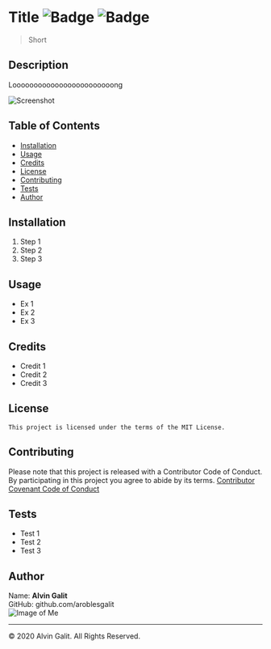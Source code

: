 
# Title   ![Badge](https://img.shields.io/npm/l/axios) ![Badge]( https://img.shields.io/npm/v/npm)   
> Short    


## Description  
Loooooooooooooooooooooooong  

![Screenshot](https://via.placeholder.com/300x600)  


## Table of Contents  
* [Installation](#installation)
* [Usage](#usage)
* [Credits](#credits)
* [License](#license)
* [Contributing](#contributing)
* [Tests](#tests)
* [Author](#author)


## Installation  
1. Step 1
2.  Step 2
3.  Step 3



## Usage  
* Ex 1
*  Ex 2
*  Ex 3



## Credits  
* Credit 1
*  Credit 2
*  Credit 3



## License  
    This project is licensed under the terms of the MIT License.


## Contributing  
Please note that this project is released with a Contributor Code of Conduct. By participating in this project you agree to abide by its terms.
[Contributor Covenant Code of Conduct](https://www.contributor-covenant.org/version/2/0/code_of_conduct/)


## Tests  
* Test 1
*  Test 2
*  Test 3



## Author  
Name: __Alvin Galit__  
GitHub: github.com/aroblesgalit  
![Image of Me](https://avatars1.githubusercontent.com/u/38934010?v=4)


---
© 2020 Alvin Galit. All Rights Reserved.
